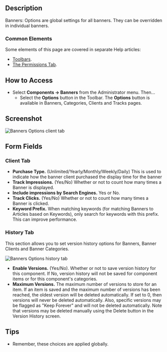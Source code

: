<!-- Filename: Help4.x:Banners:_Options / Display title: Banners: Options -->

## Description

Banners: Options are global settings for all banners. They can be overridden in
individual banners.

### Common Elements

Some elements of this page are covered in separate Help
articles:

* [Toolbars](jdocmanual?article=help/common-elements/toolbars).
* [The Permissions Tab](jdocmanual?article=help/common-elements/edit-permissions).

## How to Access

- Select **Components → Banners** from the Administrator menu.
  Then...
  - Select the **Options** button in the Toolbar. The **Options** button
    is available in Banners, Categories, Clients and Tracks pages.

## Screenshot

![Banners Options client tab](../../../en/images/banners/banners-options-client-tab.png)

## Form Fields

### Client Tab

- **Purchase Type.** (Unlimited/Yearly/Monthly/Weekly/Daily) This is
  used to indicate how the banner client purchased the display time for
  the banner
- **Track Impressions.** (Yes/No) Whether or not to count how many times
  a Banner is displayed.
- **Include impressions by Search Engines.** Yes or No.
- **Track Clicks.** (Yes/No) Whether or not to count how many times a
  Banner is clicked.
- **Keyword Prefix.** When matching keywords (for matching Banners
  to Articles based on Keywords), only search for keywords with this
  prefix. This can improve performance.

### History Tab

This section allows you to set version history options for Banners,
Banner Clients and Banner Categories.

![Banners Options history tab](../../../en/images/banners/banners-options-history-tab.png)

- **Enable Versions.** (Yes/No). Whether or not to save version history
  for this component. If No, version history will not be saved for
  component items or for this component's categories.
- **Maximum Versions.** The maximum number of versions to store for an
  item. If an item is saved and the maximum number of versions has been
  reached, the oldest version will be deleted automatically. If set to
  0, then versions will never be deleted automatically. Also, specific
  versions may be flagged as "Keep Forever" and will not be deleted
  automatically. Note that versions may be deleted manually using the
  Delete button in the Version History screen.

## Tips

- Remember, these choices are applied globally.

